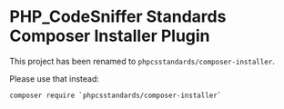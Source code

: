 # PHP_CodeSniffer Standards Composer Installer Plugin

This project has been renamed to `phpcsstandards/composer-installer`.

Please use that instead:

```sh
composer require `phpcsstandards/composer-installer`
```
